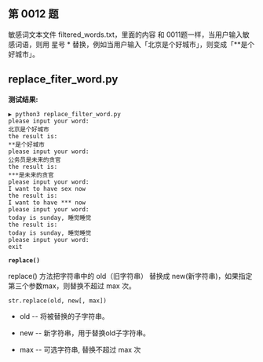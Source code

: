 ## 第 0012 题

敏感词文本文件 filtered_words.txt，里面的内容 和 0011题一样，当用户输入敏感词语，则用 星号 * 替换，例如当用户输入「北京是个好城市」，则变成「**是个好城市」。

## replace_fiter_word.py

**测试结果:**

```
▶ python3 replace_filter_word.py
please input your word:
北京是个好城市
the result is:
**是个好城市
please input your word:
公务员是未来的贪官
the result is:
***是未来的贪官
please input your word:
I want to have sex now
the result is:
I want to have *** now
please input your word:
today is sunday, 睡觉睡觉
the result is:
today is sunday, 睡觉睡觉
please input your word:
exit
```

**`replace()`**

replace() 方法把字符串中的 old（旧字符串） 替换成 new(新字符串)，如果指定第三个参数max，则替换不超过 max 次。

```
str.replace(old, new[, max])
```

- old -- 将被替换的子字符串。

- new -- 新字符串，用于替换old子字符串。

- max -- 可选字符串, 替换不超过 max 次
